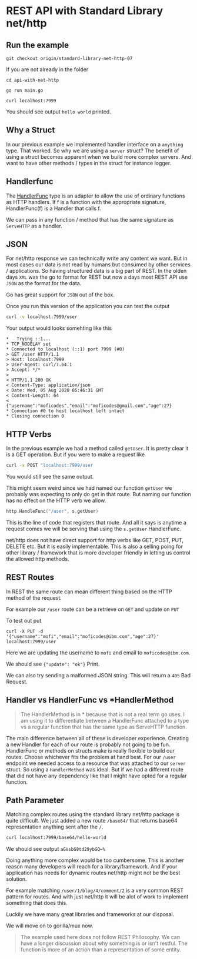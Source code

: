 # REST API with Standard Library net/http

## Run the example
```
git checkout origin/standard-library-net-http-07
```

If you are not already in the folder
```
cd api-with-net-http
```

```
go run main.go
```

```
curl localhost:7999
```

You should see output `hello world` printed.

## Why a Struct
In our previous example we implemented handler interface on a `anything` type. That worked. So why we are using a `server` struct?
The benefit of using a struct becomes apparent when we build more complex servers. And want to have other methods / types in the struct for instance logger.

## Handlerfunc

The [HandlerFunc](https://golang.org/pkg/net/http/#HandlerFunc) type is an adapter to allow the use of ordinary functions as HTTP handlers. If f is a function with the appropriate signature, HandlerFunc(f) is a Handler that calls f.

We can pass in any function / method that has the same signature as `ServeHTTP` as a handler.

## JSON
For net/http response we can technically write any content we want. But in most cases our data is not read by humans but consumed by other services / applications. So having structured data is a big part of REST. In the olden days `XML` was the go to format for REST but now a days most REST API use `JSON` as the format for the data.

Go has great support for `JSON` out of the box.

Once you run this version of the application you can test the output

```bash
curl -v localhost:7999/user
```

Your output would looks somehting like this

```shell
*   Trying ::1...
* TCP_NODELAY set
* Connected to localhost (::1) port 7999 (#0)
> GET /user HTTP/1.1
> Host: localhost:7999
> User-Agent: curl/7.64.1
> Accept: */*
> 
< HTTP/1.1 200 OK
< Content-Type: application/json
< Date: Wed, 05 Aug 2020 05:46:31 GMT
< Content-Length: 64
< 
{"username":"moficodes","email":"moficodes@gmail.com","age":27}
* Connection #0 to host localhost left intact
* Closing connection 0
```

## HTTP Verbs
In the previous example we had a method called `getUser`. It is pretty clear it is a GET operation. But if you were to make a request like

```bash
curl -x POST "localhost:7999/user
```

You would still see the same output. 

This might seem weird since we had named our function `getUser` we probably was expecting to only do get in that route. But naming our function has no effect on the HTTP verb we allow. 

```go
http.HandleFunc("/user", s.getUser)
```

This is the line of code that registers that route. And all it says is anytime a request comes we will be serving that using the `s.getUser` HandlerFunc.

net/http does not have direct support for http verbs like GET, POST, PUT, DELETE etc. But it is easily implementable. This is also a selling poing for other library / framework that is more developer friendly in letting us control the allowed http methods.

## REST Routes
In REST the same route can mean different thing based on the HTTP method of the request.

For example our `/user` route can be a retrieve on `GET` and update on `PUT`

To test out put

```
curl -X PUT -d '{"username":"mofi","email":"moficodes@ibm.com","age":27}' localhost:7999/user
```

Here we are updating the username to `mofi` and email to `moficodes@ibm.com`. 

We should see `{"update": "ok"}` Print.

We can also try sending a malformed JSON string. This will return a `405` Bad Request.

## Handler vs HandlerFunc vs *HandlerMethod

> The HandlerMethod is in * because that is not a real term go uses. I am using it to differentiate between a HandlerFunc attached to a type vs a regular function that has the same type as ServeHTTP function.

The main difference between all of these is developer experience. Creating a new Handler for each of our route is probably not going to be fun. HandlerFunc or methods on structs make is really flexible to build our routes. Choose whichever fits the problem at hand best. For our `/user` endpoint we needed access to a resource that was attached to our `server` struct. So using a `HandlerMethod` was ideal. But if we had a different route that did not have any dependency like that I might have opted for a regular function.

## Path Parameter
Matching complex routes using the standard library net/http package is quite difficult. We just added a new route `/base64/` that returns base64 representation anything sent after the `/`.

```bash
curl localhost:7999/base64/hello-world
```

We should see output `aGVsbG8td29ybGQ=%`

Doing anything more complex would be too cumbersome. This is another reason many developers will reach for a library/framework. And if your application has needs for dynamic routes net/http might not be the best solution.

For example matching `/user/1/blog/4/comment/2` is a very common REST pattern for routes. And with just net/http it will be alot of work to implement something that does this.

Luckily we have many great libraries and frameworks at our disposal.

We will move on to gorilla/mux now.

>The example used here does not follow REST Philosophy. We can have a longer discussion about why something is or isn't restful. The function is more of an action than a representation of some entity.